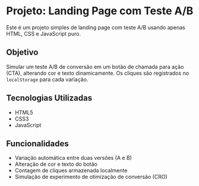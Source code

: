 # Projeto: Landing Page com Teste A/B

Este é um projeto simples de landing page com teste A/B usando apenas HTML, CSS e JavaScript puro.

## Objetivo

Simular um teste A/B de conversão em um botão de chamada para ação (CTA), alterando cor e texto dinamicamente. Os cliques são registrados no `localStorage` para cada variação.

## Tecnologias Utilizadas

- HTML5
- CSS3
- JavaScript

## Funcionalidades

- Variação automática entre duas versões (A e B)
- Alteração de cor e texto do botão
- Contagem de cliques armazenada localmente
- Simulação de experimento de otimização de conversão (CRO)
